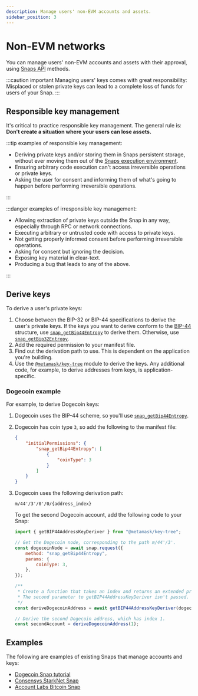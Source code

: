 ```yaml
---
description: Manage users' non-EVM accounts and assets.
sidebar_position: 3
---
```


# Non-EVM networks

You can manage users' non-EVM accounts and assets with their approval, using
[Snaps API](../reference/snaps-api.md) methods.

:::caution important
Managing users' keys comes with great responsibility: Misplaced or stolen
private keys can lead to a complete loss of funds for users of your Snap.
:::

## Responsible key management

It's critical to practice responsible key management.
The general rule is: **Don't create a situation where your users can lose assets.**

:::tip examples of responsible key management:

- Deriving private keys and/or storing them in Snaps persistent storage, without ever moving them
  out of the [Snaps execution environment](../learn/about-snaps/execution-environment.md).
- Ensuring arbitrary code execution can't access irreversible operations or private keys.
- Asking the user for consent and informing them of what's going to happen before performing
  irreversible operations.

:::

:::danger examples of irresponsible key management:

- Allowing extraction of private keys outside the Snap in any way, especially through RPC or
  network connections.
- Executing arbitrary or untrusted code with access to private keys.
- Not getting properly informed consent before performing irreversible operations.
- Asking for consent but ignoring the decision.
- Exposing key material in clear-text.
- Producing a bug that leads to any of the above.

:::

## Derive keys

To derive a user's private keys:

1. Choose between the BIP-32 or BIP-44 specifications to derive the user's private keys.
    If the keys you want to derive conform to the
    [BIP-44](https://github.com/bitcoin/bips/blob/master/bip-0044.mediawiki) structure, use
    [`snap_getBip44Entropy`](../reference/snaps-api.md#snap_getbip44entropy) to derive them.
    Otherwise, use [`snap_getBip32Entropy`](../reference/snaps-api.md#snap_getbip32entropy).
2. Add the required permission to your manifest file.
3. Find out the derivation path to use.
    This is dependent on the application you're building.
4. Use the [`@metamask/key-tree`](https://github.com/MetaMask/key-tree) module to derive the keys.
    Any additional code, for example, to derive addresses from keys, is application-specific.

### Dogecoin example

For example, to derive Dogecoin keys:

1. Dogecoin uses the BIP-44 scheme, so you'll use
   [`snap_getBip44Entropy`](../reference/snaps-api.md#snap_getbip44entropy).
2. Dogecoin has coin type `3`, so add the following to the manifest file:

   ```json title="snap.manifest.json"
   {
       "initialPermissions": {
           "snap_getBip44Entropy": [
               {
                   "coinType": 3
               }
           ]
       }
   }
   ```

3. Dogecoin uses the following derivation path:

   ```
   m/44'/3'/0'/0/{address_index}
   ```

   To get the second Dogecoin account, add the following code to your Snap:

   ```javascript title="index.js"
   import { getBIP44AddressKeyDeriver } from "@metamask/key-tree";

   // Get the Dogecoin node, corresponding to the path m/44'/3'.
   const dogecoinNode = await snap.request({
       method: "snap_getBip44Entropy",
       params: {
           coinType: 3,
       },
   });

   /**
    * Create a function that takes an index and returns an extended private key for m/44'/3'/0'/0/address_index.
    * The second parameter to getBIP44AddressKeyDeriver isn't passed. This sets account and changes to 0.
    */
   const deriveDogecoinAddress = await getBIP44AddressKeyDeriver(dogecoinNode);

   // Derive the second Dogecoin address, which has index 1.
   const secondAccount = deriveDogecoinAddress(1);
   ```
   
## Examples

The following are examples of existing Snaps that manage accounts and keys:

- [Dogecoin Snap tutorial](https://github.com/ziad-saab/dogecoin-snap)
- [Consensys StarkNet Snap](https://github.com/Consensys/starknet-snap)
- [Account Labs Bitcoin Snap](https://github.com/snapdao/btcsnap)
